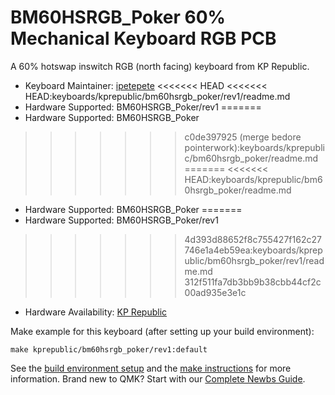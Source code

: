 # BM60HSRGB_Poker 60% Mechanical Keyboard RGB PCB

A 60% hotswap inswitch RGB (north facing) keyboard from KP Republic. 

* Keyboard Maintainer: [ipetepete](https://github.com/ipetepete)
<<<<<<< HEAD
<<<<<<< HEAD:keyboards/kprepublic/bm60hsrgb_poker/rev1/readme.md
* Hardware Supported: BM60HSRGB_Poker/rev1
=======
* Hardware Supported: BM60HSRGB_Poker
>>>>>>> c0de397925 (merge bedore pointerwork):keyboards/kprepublic/bm60hsrgb_poker/readme.md
=======
<<<<<<< HEAD:keyboards/kprepublic/bm60hsrgb_poker/readme.md
* Hardware Supported: BM60HSRGB_Poker
=======
* Hardware Supported: BM60HSRGB_Poker/rev1
>>>>>>> 4d393d88652f8c755427f162c27746e1a4eb59ea:keyboards/kprepublic/bm60hsrgb_poker/rev1/readme.md
>>>>>>> 312f511fa7db3bb9b38cbb44cf2c00ad935e3e1c
* Hardware Availability: [KP Republic](https://kprepublic.com/products/bm60-rgb-poker-60-gh60-hot-swap-custom-mechanical-keyboard-pcb-program-qmk-underglow-type-c)

Make example for this keyboard (after setting up your build environment):

    make kprepublic/bm60hsrgb_poker/rev1:default

See the [build environment setup](https://docs.qmk.fm/#/getting_started_build_tools) and the [make instructions](https://docs.qmk.fm/#/getting_started_make_guide) for more information. Brand new to QMK? Start with our [Complete Newbs Guide](https://docs.qmk.fm/#/newbs).
